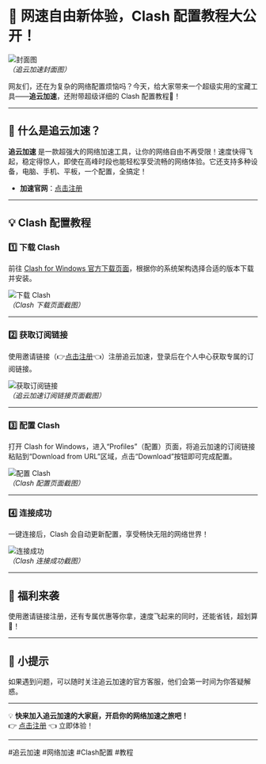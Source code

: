 # 🚀 网速自由新体验，Clash 配置教程大公开！

![封面图](https://sux.lol/images/cover.jpg)  
*（追云加速封面图）*

网友们，还在为复杂的网络配置烦恼吗？今天，给大家带来一个超级实用的宝藏工具——**追云加速**，还附带超级详细的 Clash 配置教程🎉！

---

## 🌟 什么是追云加速？

**追云加速** 是一款超强大的网络加速工具，让你的网络自由不再受限！速度快得飞起，稳定得惊人，即使在高峰时段也能轻松享受流畅的网络体验。它还支持多种设备，电脑、手机、平板，一个配置，全搞定！

- **加速官网**：[点击注册](https://sub.chasing.sbs:21600/#/register?code=F8yfeiXt)

---

## 💡 Clash 配置教程

### 1️⃣ 下载 Clash

前往 [Clash for Windows 官方下载页面](https://github.com/Fndroid/clash_for_windows_pkg/releases)，根据你的系统架构选择合适的版本下载并安装。

![下载 Clash](https://fcp7.com/images/clash-download.png)  
*（Clash 下载页面截图）*

---

### 2️⃣ 获取订阅链接

使用邀请链接（👉[点击注册](https://sub.chasing.sbs:21600/#/register?code=F8yfeiXt)👈）注册追云加速，登录后在个人中心获取专属的订阅链接。

![获取订阅链接](https://sux.lol/images/sub-link.jpg)  
*（追云加速订阅链接页面截图）*

---

### 3️⃣ 配置 Clash

打开 Clash for Windows，进入“Profiles”（配置）页面，将追云加速的订阅链接粘贴到“Download from URL”区域，点击“Download”按钮即可完成配置。

![配置 Clash](https://fcp7.com/images/clash-config.png)  
*（Clash 配置页面截图）*

---

### 4️⃣ 连接成功

一键连接后，Clash 会自动更新配置，享受畅快无阻的网络世界！

![连接成功](https://fcp7.com/images/clash-connected.png)  
*（Clash 连接成功截图）*

---

## 🌟 福利来袭

使用邀请链接注册，还有专属优惠等你拿，速度飞起来的同时，还能省钱，超划算🚀！

---

## 📢 小提示

如果遇到问题，可以随时关注追云加速的官方客服，他们会第一时间为你答疑解惑。

---

💡 **快来加入追云加速的大家庭，开启你的网络加速之旅吧！**  
👉 [点击注册](https://sub.chasing.sbs:21600/#/register?code=F8yfeiXt) 👈 立即体验！

---

#追云加速 #网络加速 #Clash配置 #教程
